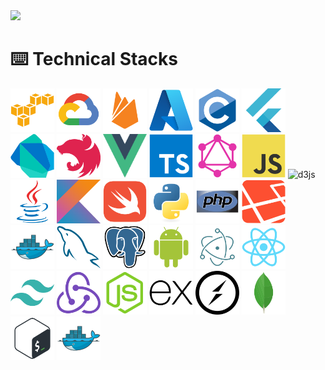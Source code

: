 <img src="https://amorelli.tech/storage/github-activity.svg?update-3" />

# ⌨️ Technical Stacks
<p align="left">
<img src="https://raw.githubusercontent.com/devicons/devicon/master/icons/amazonwebservices/amazonwebservices-original.svg" alt="aws" width="70" height="70"/>
<img src="https://raw.githubusercontent.com/devicons/devicon/master/icons/googlecloud/googlecloud-original.svg" alt="google cloud" width="70" height="70"/>
<img src="https://raw.githubusercontent.com/devicons/devicon/master/icons/firebase/firebase-plain.svg" alt="firebase" width="70" height="70"/>
<img src="https://raw.githubusercontent.com/devicons/devicon/master/icons/azure/azure-original.svg" alt="azure" width="70" height="70"/>
<img src="https://raw.githubusercontent.com/devicons/devicon/master/icons/c/c-original.svg" alt="c" width="70" height="70"/>
<img src="https://raw.githubusercontent.com/devicons/devicon/master/icons/flutter/flutter-original.svg" alt="flutter" width="70" height="70"/>
<img src="https://raw.githubusercontent.com/devicons/devicon/master/icons/dart/dart-original.svg" alt="dart" width="70" height="70"/>
<img src="https://raw.githubusercontent.com/devicons/devicon/master/icons/nestjs/nestjs-plain.svg" alt="nestjs" width="70" height="70"/>
<img src="https://raw.githubusercontent.com/vuejs/art/master/logo.svg" alt="typescript" width="70" height="70"/>
<img src="https://raw.githubusercontent.com/devicons/devicon/master/icons/typescript/typescript-original.svg" alt="typescript" width="70" height="70"/>
<img src="https://raw.githubusercontent.com/devicons/devicon/master/icons/graphql/graphql-plain.svg" alt="graphql" width="70" height="70"/>
<img src="https://raw.githubusercontent.com/devicons/devicon/master/icons/javascript/javascript-original.svg" alt="javascript" width="70" height="70"/>
<img src="https://upload.wikimedia.org/wikipedia/commons/2/2d/Tensorflow_logo.svg" alt="d3js" width="70" height="70"/>
<img src="https://raw.githubusercontent.com/devicons/devicon/master/icons/java/java-original.svg" alt="java" width="70" height="70"/>
<img src="https://raw.githubusercontent.com/devicons/devicon/master/icons/kotlin/kotlin-original.svg" alt="kotlin" width="70" height="70"/>
<img src="https://raw.githubusercontent.com/devicons/devicon/master/icons/swift/swift-original.svg" alt="swift" width="70" height="70"/>
<img src="https://raw.githubusercontent.com/devicons/devicon/master/icons/python/python-original.svg" alt="python" width="70" height="70"/>
<img src="https://raw.githubusercontent.com/devicons/devicon/master/icons/php/php-original.svg" alt="php" width="70" height="70"/>
<img src="https://raw.githubusercontent.com/devicons/devicon/master/icons/laravel/laravel-plain.svg" alt="laravel" width="70" height="70"/>
<img src="https://raw.githubusercontent.com/devicons/devicon/master/icons/docker/docker-original.svg" alt="docker" width="70" height="70"/>
<img src="https://raw.githubusercontent.com/devicons/devicon/master/icons/mysql/mysql-original.svg" alt="mysql" width="70" height="70"/>
<img src="https://raw.githubusercontent.com/devicons/devicon/master/icons/postgresql/postgresql-original.svg" alt="postgresql" width="70" height="70"/>
<img src="https://raw.githubusercontent.com/devicons/devicon/master/icons/android/android-plain.svg" alt="android" width="70" height="70"/>
<img src="https://raw.githubusercontent.com/devicons/devicon/master/icons/electron/electron-original.svg" alt="electron" width="70" height="70"/>
<img src="https://raw.githubusercontent.com/devicons/devicon/master/icons/react/react-original.svg" alt="react" width="70" height="70"/>
<img src="https://raw.githubusercontent.com/devicons/devicon/master/icons/tailwindcss/tailwindcss-plain.svg" alt="tailwindcss" width="70" height="70"/>
<img src="https://raw.githubusercontent.com/devicons/devicon/master/icons/redux/redux-original.svg" alt="redux" width="70" height="70"/>
<img src="https://raw.githubusercontent.com/devicons/devicon/master/icons/nodejs/nodejs-original.svg" alt="nodejs" width="70" height="70"/>
<img src="https://raw.githubusercontent.com/devicons/devicon/master/icons/express/express-original.svg" alt="express" width="70" height="70"/>
<img src="https://raw.githubusercontent.com/devicons/devicon/master/icons/socketio/socketio-original.svg" alt="socketio" width="70" height="70"/>
<img src="https://raw.githubusercontent.com/devicons/devicon/master/icons/mongodb/mongodb-original.svg" alt="mongodb" width="70" height="70"/>
<img src="https://raw.githubusercontent.com/devicons/devicon/master/icons/bash/bash-original.svg" alt="bash" width="70" height="70"/>
<img src="https://raw.githubusercontent.com/devicons/devicon/master/icons/docker/docker-original.svg" alt="docker" width="70" height="70"/>
</p>

